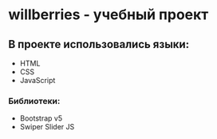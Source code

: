 # willberries - учебный проект
## В проекте использовались языки:
- HTML
- CSS
- JavaScript
### Библиотеки:
- Bootstrap v5
- Swiper Slider JS
